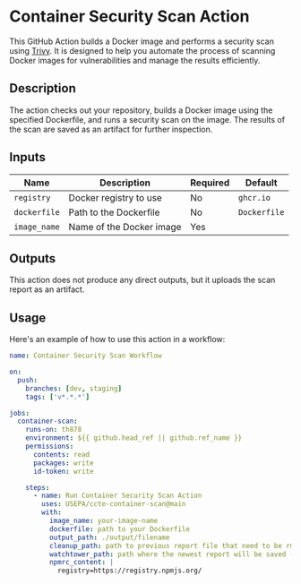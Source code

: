 # Container Security Scan Action

This GitHub Action builds a Docker image and performs a security scan using [Trivy](https://github.com/aquasecurity/trivy). It is designed to help you automate the process of scanning Docker images for vulnerabilities and manage the results efficiently.

## Description

The action checks out your repository, builds a Docker image using the specified Dockerfile, and runs a security scan on the image. The results of the scan are saved as an artifact for further inspection.

## Inputs

| Name         | Description                          | Required | Default   |
|--------------|--------------------------------------|----------|-----------|
| `registry`   | Docker registry to use               | No       | `ghcr.io` |
| `dockerfile` | Path to the Dockerfile               | No       | `Dockerfile` |
| `image_name` | Name of the Docker image             | Yes      |           |

## Outputs

This action does not produce any direct outputs, but it uploads the scan report as an artifact.

## Usage

Here's an example of how to use this action in a workflow:

```yaml
name: Container Security Scan Workflow

on:
  push:
    branches: [dev, staging]
    tags: ['v*.*.*']

jobs:
  container-scan:
    runs-on: th878
    environment: ${{ github.head_ref || github.ref_name }}
    permissions:
      contents: read
      packages: write
      id-token: write

    steps:
      - name: Run Container Security Scan Action
        uses: USEPA/ccte-container-scan@main
        with:
          image_name: your-image-name
          dockerfile: path to your Dockerfile
          output_path: ./output/filename
          cleanup_path: path to previous report file that need to be rm (e.g /data/watchtower/genra/container-results/genra-nuxt3/genra-nuxt3-report.html)
          watchtower_path: path where the newest report will be saved (e.g  /data/watchtower/genra/container-results/genra-nuxt3/genra-nuxt3-report.html)
          npmrc_content: |
            registry=https://registry.npmjs.org/
